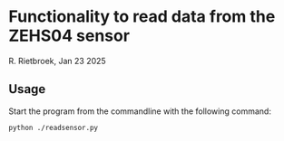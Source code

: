 # Functionality to read data from the ZEHS04 sensor

R. Rietbroek, Jan 23 2025

## Usage

Start the program from the commandline with the following command:

```python ./readsensor.py```


